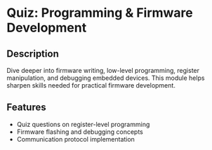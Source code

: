 # Quiz: Programming & Firmware Development

## Description
Dive deeper into firmware writing, low-level programming, register manipulation, and debugging embedded devices. This module helps sharpen skills needed for practical firmware development.

## Features
- Quiz questions on register-level programming
- Firmware flashing and debugging concepts
- Communication protocol implementation

